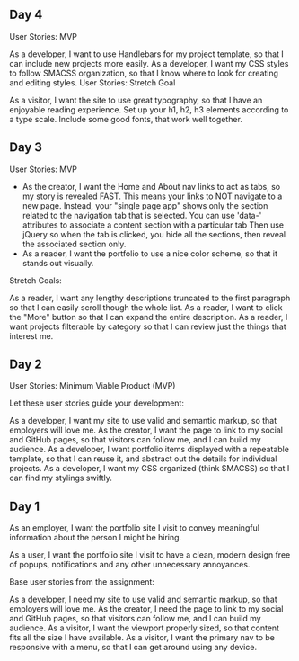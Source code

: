 
Day 4
------

User Stories: MVP

As a developer, I want to use Handlebars for my project template, so that I can include new projects more easily.
As a developer, I want my CSS styles to follow SMACSS organization, so that I know where to look for creating and editing styles.
User Stories: Stretch Goal

As a visitor, I want the site to use great typography, so that I have an enjoyable reading experience.
Set up your h1, h2, h3 elements according to a type scale.
Include some good fonts, that work well together.

Day 3
------
User Stories: MVP

- As the creator, I want the Home and About nav links to act as tabs, so my story is revealed FAST. This means your links to NOT navigate to a new page. Instead, your "single page app" shows only the section related to the navigation tab that is selected. You can use 'data-' attributes to associate a content section with a particular tab Then use jQuery so when the tab is clicked, you hide all the sections, then reveal the associated section only.
- As a reader, I want the portfolio to use a nice color scheme, so that it stands out visually.

Stretch Goals:

As a reader, I want any lengthy descriptions truncated to the first paragraph so that I can easily scroll though the whole list.
As a reader, I want to click the "More" button so that I can expand the entire description.
As a reader, I want projects filterable by category so that I can review just the things that interest me.

Day 2
------
User Stories: Minimum Viable Product (MVP)

Let these user stories guide your development:

As a developer, I want my site to use valid and semantic markup, so that employers will love me.
As the creator, I want the page to link to my social and GitHub pages, so that visitors can follow me, and I can build my audience.
As a developer, I want portfolio items displayed with a repeatable template, so that I can reuse it, and abstract out the details for individual projects.
As a developer, I want my CSS organized (think SMACSS) so that I can find my stylings swiftly.

Day 1
------
As an employer, I want the portfolio site I visit to convey meaningful information about the person I might be hiring.

As a user, I want the portfolio site I visit to have a clean, modern design free of popups, notifications and any other unnecessary annoyances.  

Base user stories from the assignment:

As a developer, I need my site to use valid and semantic markup, so that employers will love me.
As the creator, I need the page to link to my social and GitHub pages, so that visitors can follow me, and I can build my audience.
As a visitor, I want the viewport properly sized, so that content fits all the size I have available.
As a visitor, I want the primary nav to be responsive with a menu, so that I can get around using any device.
